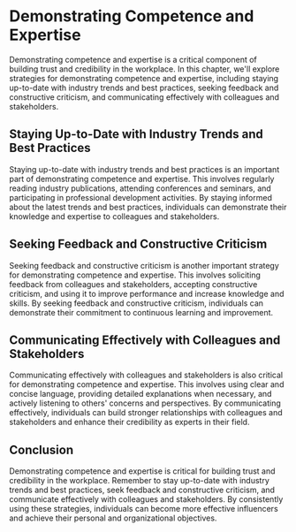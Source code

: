 Demonstrating Competence and Expertise
=================================================================================

Demonstrating competence and expertise is a critical component of building trust and credibility in the workplace. In this chapter, we'll explore strategies for demonstrating competence and expertise, including staying up-to-date with industry trends and best practices, seeking feedback and constructive criticism, and communicating effectively with colleagues and stakeholders.

Staying Up-to-Date with Industry Trends and Best Practices
----------------------------------------------------------

Staying up-to-date with industry trends and best practices is an important part of demonstrating competence and expertise. This involves regularly reading industry publications, attending conferences and seminars, and participating in professional development activities. By staying informed about the latest trends and best practices, individuals can demonstrate their knowledge and expertise to colleagues and stakeholders.

Seeking Feedback and Constructive Criticism
-------------------------------------------

Seeking feedback and constructive criticism is another important strategy for demonstrating competence and expertise. This involves soliciting feedback from colleagues and stakeholders, accepting constructive criticism, and using it to improve performance and increase knowledge and skills. By seeking feedback and constructive criticism, individuals can demonstrate their commitment to continuous learning and improvement.

Communicating Effectively with Colleagues and Stakeholders
----------------------------------------------------------

Communicating effectively with colleagues and stakeholders is also critical for demonstrating competence and expertise. This involves using clear and concise language, providing detailed explanations when necessary, and actively listening to others' concerns and perspectives. By communicating effectively, individuals can build stronger relationships with colleagues and stakeholders and enhance their credibility as experts in their field.

Conclusion
----------

Demonstrating competence and expertise is critical for building trust and credibility in the workplace. Remember to stay up-to-date with industry trends and best practices, seek feedback and constructive criticism, and communicate effectively with colleagues and stakeholders. By consistently using these strategies, individuals can become more effective influencers and achieve their personal and organizational objectives.
